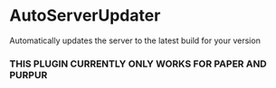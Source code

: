 # AutoServerUpdater
Automatically updates the server to the latest build for your version

### THIS PLUGIN CURRENTLY ONLY WORKS FOR PAPER AND PURPUR
